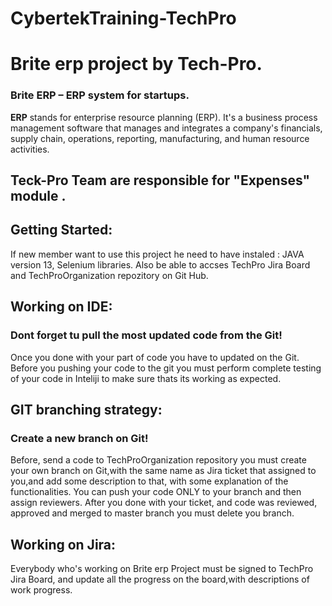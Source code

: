 # CybertekTraining-TechPro
# Brite erp project by Tech-Pro.
### Brite ERP – ERP system for startups.
**ERP** stands for enterprise resource planning (ERP). It's a business process management software that manages and integrates a company's financials,
supply chain, operations, reporting, manufacturing, and human resource activities.
## Teck-Pro Team are responsible for "Expenses" module . ##
## Getting Started:
If new member want to use this project he need to have instaled : JAVA version 13, Selenium libraries.
Also be able to accses TechPro Jira Board and TechProOrganization repozitory on Git Hub.
## Working on IDE:
### Dont forget tu pull the most updated code from the Git!
Once you done with your part of code you have to updated on the Git.
Before you pushing your code to the git you must perform complete testing of your code in Inteliji to make sure thats its working as expected.
## GIT branching strategy:
### Create a new branch on Git!
Before, send a code to TechProOrganization repository you must create your own branch on Git,with the same name as Jira ticket that assigned to you,and add some description to that, with some explanation of the functionalities.
You can push your code ONLY to your branch and then assign reviewers.
After you done with your ticket, and code was reviewed, approved and merged to master branch you must delete you branch.
## Working on Jira:
Everybody who's working on Brite erp Project must be signed to TechPro Jira Board, and update all the progress on the board,with descriptions of work progress.
